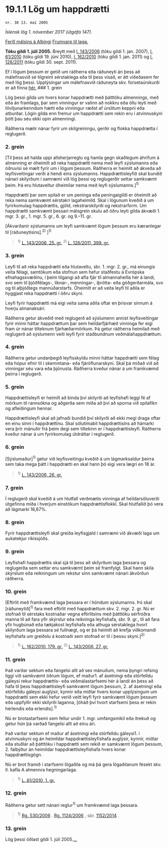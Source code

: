 # 19.1.1 Lög um happdrætti

`nr. 38 13. maí 2005`

_Íslensk lög 1. nóvember 2017 (útgáfa 147)._

[Ferill málsins á Alþingi](https://www.althingi.is/thingstorf/thingmalalistar-eftir-thingum/ferill/?ltg=131&mnr=675)
[Frumvarp til laga.](https://www.althingi.is/altext/131/s/1028.html)

**Tóku gildi 1. júlí 2005.**
Breytt með
[l. 143/2006](https://althingi.is/altext/stjt/2006.143.html) (tóku gildi 1. jan. 2007),
[l. 61/2010](https://althingi.is/altext/stjt/2010.061.html) (tóku gildi 19. júní 2010),
[l. 162/2010](https://althingi.is/altext/stjt/2010.162.html) (tóku gildi 1. jan. 2011) og
[l. 126/2011](https://althingi.is/altext/stjt/2011.126.html) (tóku gildi 30. sept. 2011).

Ef í lögum þessum er getið um ráðherra eða ráðuneyti án þess að málefnasvið sé tilgreint sérstaklega eða til þess vísað, er átt viðeðasem fer með lög þessi. Upplýsingar um málefnasvið ráðuneyta skv. forsetaúrskurði er að finna [hér.](2017015.md) ### 1. grein



Lög þessi gilda um hvers konar happdrætti með þátttöku almennings, með eða án framlags, þar sem vinningur er valinn að nokkru eða öllu leyti með tilviljunarkenndum hætti eða vinningur ræðst af úrslitum keppni eða atburðar. Lögin gilda enn fremur um happdrætti sem rekin eru í atvinnuskyni þótt þau séu ekki opin almenningi.

Ráðherra mælir nánar fyrir um skilgreiningu, gerðir og flokka happdrætta í reglugerð.

### 2. grein



[Til þess að halda uppi allsherjarreglu og hamla gegn skaðlegum áhrifum á almenning er óheimilt að reka happdrætti nema með leyfi sýslumanns eða öðruvísi sé mælt fyrir um í lögum þessum. Ráðherra er heimilt að ákveða að leyfisveitingar verði á hendi eins sýslumanns. Happdrættisleyfið skal bundið nánari skilyrðum í samræmi við lög þessi og reglugerðir settar samkvæmt þeim. Þá eru hlutaveltur óheimilar nema með leyfi sýslumanns.]<sup>1)</sup> 

Happdrætti þar sem spilað er um peninga eða peningaígildi er óheimilt að reka nema samkvæmt sérstakri lagaheimild. Skal í lögunum kveðið á um fyrirkomulag happdrættis, gjöld, rekstrarskilyrði og rekstrarform. Um happdrætti samkvæmt þessari málsgrein skulu að öðru leyti gilda ákvæði 1. mgr. 3. gr., 1. mgr. 5. gr., 6. gr. og 9.–11. gr.

[Ákvarðanir sýslumanns um leyfi samkvæmt lögum þessum eru kæranlegar til [ráðuneytisins].<sup>2)</sup> ]<sup>1)</sup> 

> <sup>1)</sup> [L. 143/2006, 25. gr.](https://althingi.is/altext/stjt/2006.143.html) <sup>2)</sup> [L. 126/2011, 399. gr.](https://althingi.is/altext/stjt/2011.126.html)

### 3. grein



Leyfi til að reka happdrætti eða hlutaveltu, sbr. 1. mgr. 2. gr., má einungis veita félagi, samtökum eða stofnun sem hefur staðfestu á Evrópska efnahagssvæðinu, í þeim tilgangi að afla fjár til almannaheilla hér á landi, svo sem til þjóðfélags-, líknar-, menningar-, íþrótta- eða góðgerðarmála, svo og til alþjóðlegs mannúðarstarfs. Óheimilt er að veita leyfi til aðila er hyggjast reka happdrætti í öðru skyni.

Leyfi fyrir happdrætti má eigi veita sama aðila oftar en þrisvar sinnum á hverju almanaksári.

Ráðherra getur ákveðið með reglugerð að sýslumenn annist leyfisveitingar fyrir minni háttar happdrættum þar sem heildarfjárhæð vinninga fer eigi fram úr nánar tilteknum fjárhæðarmörkum. Þá getur ráðherra heimilað með reglugerð að sýslumenn veiti leyfi fyrir staðbundnum veðmálahappdrættum.

### 4. grein



Ráðherra getur undanþegið leyfisskyldu minni háttar happdrætti sem félag eða hópur efnir til í skemmtana- eða fjáröflunarskyni. Skal þá miðað við að vinningar séu vara eða þjónusta. Ráðherra kveður nánar á um framkvæmd þeirra í reglugerð.

### 5. grein



Happdrættisleyfi er heimilt að binda því skilyrði að leyfishafi leggi fé af mörkum til rannsókna og aðgerða sem miða að því að sporna við spilafíkn og afleiðingum hennar.

Happdrættisleyfi skal að jafnaði bundið því skilyrði að ekki megi draga oftar en einu sinni í happdrættinu. Skal sölutímabil happdrættisins að hámarki vera þrír mánuðir frá þeim degi sem tiltekinn er í happdrættisleyfi. Ráðherra kveður nánar á um fyrirkomulag útdráttar í reglugerð.

### 6. grein



[Sýslumaður]<sup>1)</sup> getur við leyfisveitingu kveðið á um lágmarksaldur þeirra sem taka mega þátt í happdrætti en skal hann þó eigi vera lægri en 18 ár.

> <sup>1)</sup> [L. 143/2006, 26. gr.](https://althingi.is/altext/stjt/2006.143.html)

### 7. grein



Í reglugerð skal kveðið á um hlutfall verðmætis vinninga af heildarsöluverði útgefinna miða í hverjum einstökum happdrættisflokki. Skal hlutfallið þó vera að lágmarki 16,67%.

### 8. grein



Fyrir happdrættisleyfi skal greiða leyfisgjald í samræmi við ákvæði laga um aukatekjur ríkissjóðs.

### 9. grein



Leyfishafi happdrættis skal sjá til þess að skilyrðum laga þessara og reglugerða sem settar eru samkvæmt þeim sé framfylgt. Skal hann skila skýrslum eða reikningum um rekstur sinn samkvæmt nánari ákvörðun ráðherra.

### 10. grein



[Eftirlit með framkvæmd laga þessara er í höndum sýslumanns. Þó skal [ráðuneytið]<sup>1)</sup> fara með eftirlit með happdrættum skv. 2. mgr. 2. gr. Nú er stofnað til sérstaks kostnaðar vegna eftirlitsins með þátttöku sérfróðra manna til að fara yfir skýrslur eða reikninga leyfishafa, sbr. 9. gr., til að fara yfir hugbúnað eða tækjakost leyfishafa eða athuga sérstaklega hvort skilyrðum laga þessara sé fullnægt, og er þá heimilt að krefja viðkomandi leyfishafa um greiðslu á kostnaði sem stofnað er til í þessu skyni.]<sup>2)</sup> 

> <sup>1)</sup> [L. 162/2010, 179. gr.](https://althingi.is/altext/stjt/2010.162.html) <sup>2)</sup> [L. 143/2006, 27. gr.](https://althingi.is/altext/stjt/2006.143.html)

### 11. grein



Það varðar sektum eða fangelsi allt að sex mánuðum, nema þyngri refsing liggi við samkvæmt öðrum lögum, ef maður1. af ásetningi eða stórfelldu gáleysi rekur happdrættis- eða veðmálastarfsemi hér á landi án þess að hafa til þess happdrættisleyfi samkvæmt lögum þessum,
2. af ásetningi eða stórfelldu gáleysi auglýsir, kynnir eða miðlar hvers konar upplýsingum um happdrætti sem ekki hefur verið veitt leyfi fyrir samkvæmt lögum þessum eða uppfyllir ekki skilyrði laganna, [óháð því hvort starfsemi þess er rekin hérlendis eða erlendis].<sup>1)</sup> 

Nú er brotastarfsemi sem fellur undir 1. mgr. umfangsmikil eða ítrekuð og getur hún þá varðað fangelsi allt að einu ári.

Það varðar sektum ef maður af ásetningi eða stórfelldu gáleysi1. í atvinnuskyni og án heimildar happdrættisleyfishafa auglýsir, kynnir, miðlar eða stuðlar að þátttöku í happdrætti sem rekið er samkvæmt lögum þessum,
2. falbýður án heimildar happdrættisleyfishafa hvers konar happdrættisgögn.

Nú er brot framið í starfsemi lögaðila og má þá gera lögaðilanum fésekt skv. II. kafla A almennra hegningarlaga.

> <sup>1)</sup> [L. 61/2010, 1. gr.](https://althingi.is/altext/stjt/2010.061.html)

### 12. grein



Ráðherra getur sett nánari reglur<sup>1)</sup> um framkvæmd laga þessara.

> <sup>1)</sup> [Rg. 530/2006](https://www.reglugerd.is/reglugerdir/allar/nr/530-2006) . [Rg. 1124/2006](https://www.reglugerd.is/reglugerdir/allar/nr/1124-2006) , sbr. [1152/2014](https://www.reglugerd.is/reglugerdir/allar/nr/1152-2014) .



### 13. grein



Lög þessi öðlast gildi 1. júlí 2005.[…](https://www.althingi.is/lagasafn/leidbeiningar/)
